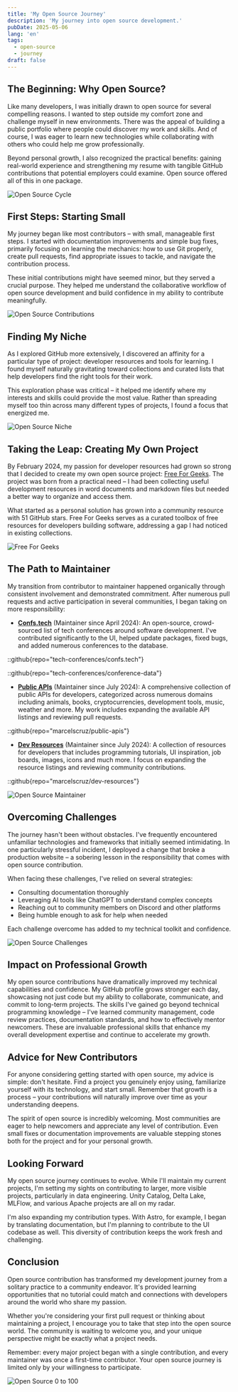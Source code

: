 ```yaml
---
title: 'My Open Source Journey'
description: 'My journey into open source development.'
pubDate: 2025-05-06
lang: 'en'
tags:
  - open-source
  - journey
draft: false
---
```


## The Beginning: Why Open Source?

Like many developers, I was initially drawn to open source for several compelling reasons. I wanted to step outside my comfort zone and challenge myself in new environments. There was the appeal of building a public portfolio where people could discover my work and skills. And of course, I was eager to learn new technologies while collaborating with others who could help me grow professionally.

Beyond personal growth, I also recognized the practical benefits: gaining real-world experience and strengthening my resume with tangible GitHub contributions that potential employers could examine. Open source offered all of this in one package.

![Open Source Cycle](../../assets/images/blog/oss/oss-cycle.png)

## First Steps: Starting Small

My journey began like most contributors – with small, manageable first steps. I started with documentation improvements and simple bug fixes, primarily focusing on learning the mechanics: how to use Git properly, create pull requests, find appropriate issues to tackle, and navigate the contribution process.

These initial contributions might have seemed minor, but they served a crucial purpose. They helped me understand the collaborative workflow of open source development and build confidence in my ability to contribute meaningfully.

![Open Source Contributions](../../assets/images/blog/oss/oss-contributions.png)

## Finding My Niche

As I explored GitHub more extensively, I discovered an affinity for a particular type of project: developer resources and tools for learning. I found myself naturally gravitating toward collections and curated lists that help developers find the right tools for their work.

This exploration phase was critical – it helped me identify where my interests and skills could provide the most value. Rather than spreading myself too thin across many different types of projects, I found a focus that energized me.

![Open Source Niche](../../assets/images/blog/oss/oss-niche.png)

## Taking the Leap: Creating My Own Project

By February 2024, my passion for developer resources had grown so strong that I decided to create my own open source project: [Free For Geeks](https://freeforgeeks.jpdiaz.dev). The project was born from a practical need – I had been collecting useful development resources in word documents and markdown files but needed a better way to organize and access them.

What started as a personal solution has grown into a community resource with 51 GitHub stars. Free For Geeks serves as a curated toolbox of free resources for developers building software, addressing a gap I had noticed in existing collections.

![Free For Geeks](../../assets/images/blog/oss/oss-idea-project.png)

## The Path to Maintainer

My transition from contributor to maintainer happened organically through consistent involvement and demonstrated commitment. After numerous pull requests and active participation in several communities, I began taking on more responsibility:

- **[Confs.tech](https://confs.tech)** (Maintainer since April 2024): An open-source, crowd-sourced list of tech conferences around software development. I've contributed significantly to the UI, helped update packages, fixed bugs, and added numerous conferences to the database.

::github{repo="tech-conferences/confs.tech"}

::github{repo="tech-conferences/conference-data"}

- **[Public APIs](https://publicapis.dev)** (Maintainer since July 2024): A comprehensive collection of public APIs for developers, categorized across numerous domains including animals, books, cryptocurrencies, development tools, music, weather and more. My work includes expanding the available API listings and reviewing pull requests.

::github{repo="marcelscruz/public-apis"}

- **[Dev Resources](https://devresourc.es)** (Maintainer since July 2024): A collection of resources for developers that includes programming tutorials, UI inspiration, job boards, images, icons and much more. I focus on expanding the resource listings and reviewing community contributions.

::github{repo="marcelscruz/dev-resources"}

![Open Source Maintainer](../../assets/images/blog/oss/oss-maintainer.png)

## Overcoming Challenges

The journey hasn't been without obstacles. I've frequently encountered unfamiliar technologies and frameworks that initially seemed intimidating. In one particularly stressful incident, I deployed a change that broke a production website – a sobering lesson in the responsibility that comes with open source contribution.

When facing these challenges, I've relied on several strategies:

- Consulting documentation thoroughly
- Leveraging AI tools like ChatGPT to understand complex concepts
- Reaching out to community members on Discord and other platforms
- Being humble enough to ask for help when needed

Each challenge overcome has added to my technical toolkit and confidence.

![Open Source Challenges](../../assets/images/blog/oss/oss-challenges.png)

## Impact on Professional Growth

My open source contributions have dramatically improved my technical capabilities and confidence. My GitHub profile grows stronger each day, showcasing not just code but my ability to collaborate, communicate, and commit to long-term projects.
The skills I've gained go beyond technical programming knowledge – I've learned community management, code review practices, documentation standards, and how to effectively mentor newcomers. These are invaluable professional skills that enhance my overall development expertise and continue to accelerate my growth.

## Advice for New Contributors

For anyone considering getting started with open source, my advice is simple: don't hesitate. Find a project you genuinely enjoy using, familiarize yourself with its technology, and start small. Remember that growth is a process – your contributions will naturally improve over time as your understanding deepens.

The spirit of open source is incredibly welcoming. Most communities are eager to help newcomers and appreciate any level of contribution. Even small fixes or documentation improvements are valuable stepping stones both for the project and for your personal growth.

## Looking Forward

My open source journey continues to evolve. While I'll maintain my current projects, I'm setting my sights on contributing to larger, more visible projects, particularly in data engineering. Unity Catalog, Delta Lake, MLFlow, and various Apache projects are all on my radar.

I'm also expanding my contribution types. With Astro, for example, I began by translating documentation, but I'm planning to contribute to the UI codebase as well. This diversity of contribution keeps the work fresh and challenging.

## Conclusion

Open source contribution has transformed my development journey from a solitary practice to a community endeavor. It's provided learning opportunities that no tutorial could match and connections with developers around the world who share my passion.

Whether you're considering your first pull request or thinking about maintaining a project, I encourage you to take that step into the open source world. The community is waiting to welcome you, and your unique perspective might be exactly what a project needs.

Remember: every major project began with a single contribution, and every maintainer was once a first-time contributor. Your open source journey is limited only by your willingness to participate.

![Open Source 0 to 100](../../assets/images/blog/oss/oss-0-to-100.png)
